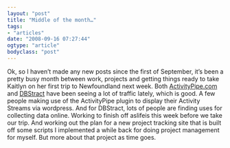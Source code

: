 ```yaml
---
layout: "post"
title: "Middle of the month…"
tags: 
- "articles"
date: "2008-09-16 07:27:44"
ogtype: "article"
bodyclass: "post"
---
```


Ok, so I haven’t made any new posts since the first of September, it’s been a pretty busy month between work, projects and getting things ready to take Kaitlyn on her first trip to Newfoundland next week. Both [ActivityPipe.com](http://www.activitypipe.com) and [DBStract](http://www.dbstract.com) have been seeing a lot of traffic lately, which is good. A few people making use of the ActivityPipe plugin to display their Activity Streams via wordpress. And for DBStract, lots of people are finding uses for collecting data online. Working to finish off aslifeis this week before we take our trip. And working out the plan for a new project tracking site that is built off some scripts I implemented a while back for doing project management for myself. But more about that project as time goes.